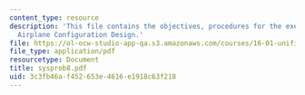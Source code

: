 ```yaml
---
content_type: resource
description: 'This file contains the objectives, procedures for the exercise: Basic
  Airplane Configuration Design.'
file: https://ol-ocw-studio-app-qa.s3.amazonaws.com/courses/16-01-unified-engineering-i-ii-iii-iv-fall-2005-spring-2006/3c3fb46af452653e4616e1918c63f218_sysprob8.pdf
file_type: application/pdf
resourcetype: Document
title: sysprob8.pdf
uid: 3c3fb46a-f452-653e-4616-e1918c63f218
---
```

